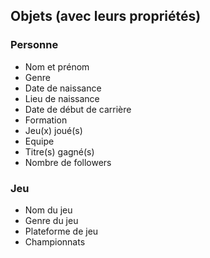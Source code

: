 ## Objets (avec leurs propriétés)


### Personne
- Nom et prénom
- Genre
- Date de naissance
- Lieu de naissance
- Date de début de carrière
- Formation
- Jeu(x) joué(s)
- Equipe
- Titre(s) gagné(s)
- Nombre de followers

### Jeu
- Nom du jeu
- Genre du jeu
- Plateforme de jeu
- Championnats

